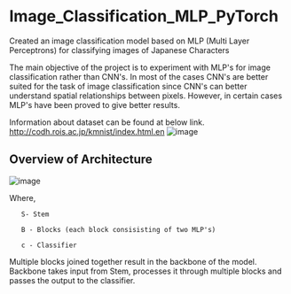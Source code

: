 # Image_Classification_MLP_PyTorch
Created an image classification model based on MLP (Multi Layer Perceptrons) for classifying images of Japanese Characters

The main objective of the project is to experiment with MLP's for image classification rather than CNN's. In most of the cases CNN's are better suited for the task of image classification since CNN's can better understand spatial relationships between pixels. However, in certain cases MLP's have been proved to give better results.

Information about dataset can be found at below link.
http://codh.rois.ac.jp/kmnist/index.html.en
![image](https://user-images.githubusercontent.com/102705658/230982773-cadcd5f6-207a-4945-9570-c7697dd63c12.png)


## Overview of Architecture

![image](https://user-images.githubusercontent.com/102705658/230982909-dc461661-ca08-4855-8443-14641df96471.png)

Where, 

       S- Stem

       B - Blocks (each block consisisting of two MLP's)
       
       c - Classifier
       
       
Multiple blocks joined together result in the backbone of the model. Backbone takes input from Stem, processes it through multiple blocks and passes the output to the classifier.

